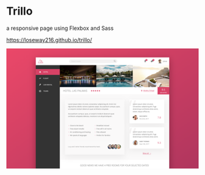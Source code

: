 # Trillo

a responsive page using Flexbox and Sass

<https://loseway216.github.io/trillo/>

<img src="./screenshot/screenshot.png" alt="screenshot" />
